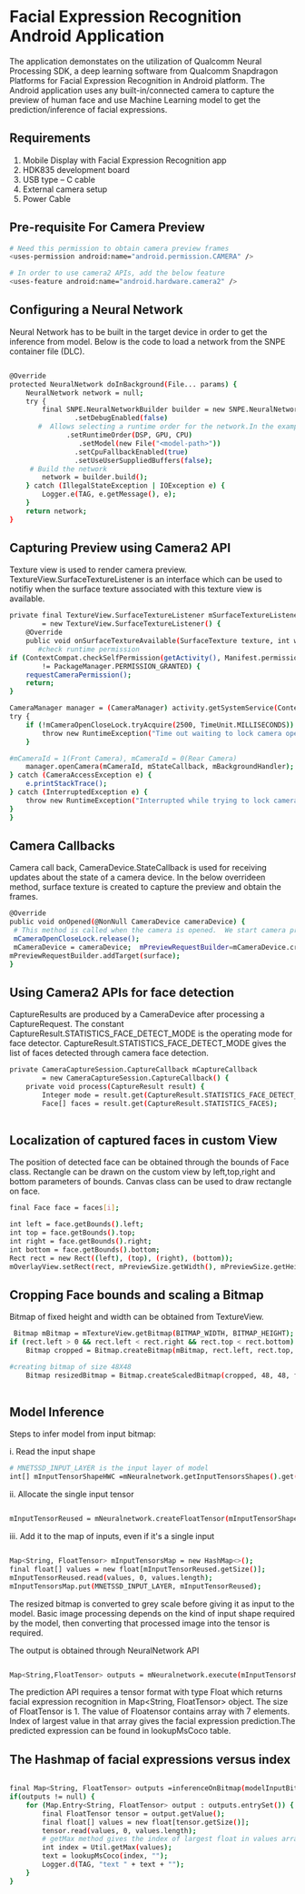 # Facial Expression Recognition Android Application

The application demonstates on the utilization of Qualcomm Neural Processing SDK, a deep learning software from Qualcomm Snapdragon Platforms for Facial Expression Recognition in Android platform. The Android application uses any built-in/connected camera to capture the preview of human face and use Machine Learning model to get the prediction/inference of facial expressions.

## Requirements
1. Mobile Display with Facial Expression Recognition app
2. HDK835 development board
3. USB type – C cable
4. External camera setup
5. Power Cable  


##  Pre-requisite For Camera Preview

```bash 
# Need this permission to obtain camera preview frames
<uses-permission android:name="android.permission.CAMERA" />

# In order to use camera2 APIs, add the below feature
<uses-feature android:name="android.hardware.camera2" />
```

## Configuring a Neural Network

Neural Network has to be built in the target device in order to get the inference from model. Below is the code to load a network from the SNPE container file (DLC).

```bash 

@Override
protected NeuralNetwork doInBackground(File... params) {
    NeuralNetwork network = null;
    try {
        final SNPE.NeuralNetworkBuilder builder = new SNPE.NeuralNetworkBuilder(mApplication)
                .setDebugEnabled(false)
	   #  Allows selecting a runtime order for the network.In the example below use DSP and fall back, in order, to GPU then CPU depending on whether any of the runtimes are available.
              .setRuntimeOrder(DSP, GPU, CPU)
                 .setModel(new File("<model-path>"))
                .setCpuFallbackEnabled(true)
                .setUseUserSuppliedBuffers(false);
     # Build the network
        network = builder.build();
    } catch (IllegalStateException | IOException e) {
        Logger.e(TAG, e.getMessage(), e);
    }
    return network;
}

```

##  Capturing Preview using Camera2 API

Texture view is used to render camera preview. TextureView.SurfaceTextureListener is an interface which can be used to notifiy when the surface texture associated with this texture view is available.

```bash 
private final TextureView.SurfaceTextureListener mSurfaceTextureListener
        = new TextureView.SurfaceTextureListener() {
    @Override
    public void onSurfaceTextureAvailable(SurfaceTexture texture, int width, int height) {
       #check runtime permission
if (ContextCompat.checkSelfPermission(getActivity(), Manifest.permission.CAMERA)
        != PackageManager.PERMISSION_GRANTED) {
    requestCameraPermission();
    return;
}

CameraManager manager = (CameraManager) activity.getSystemService(Context.CAMERA_SERVICE);
try {
    if (!mCameraOpenCloseLock.tryAcquire(2500, TimeUnit.MILLISECONDS)) {
        throw new RuntimeException("Time out waiting to lock camera opening.");
    }

#mCameraId = 1(Front Camera), mCameraId = 0(Rear Camera)
    manager.openCamera(mCameraId, mStateCallback, mBackgroundHandler);
} catch (CameraAccessException e) {
    e.printStackTrace();
} catch (InterruptedException e) {
    throw new RuntimeException("Interrupted while trying to lock camera opening.", e);
} 
}

```
## Camera Callbacks 

Camera call back, CameraDevice.StateCallback is used for receiving updates about the state of a camera device. In the below overrideen method, surface texture is created to capture the preview and obtain the frames.
   
   ```bash 
   @Override
public void onOpened(@NonNull CameraDevice cameraDevice) {
    # This method is called when the camera is opened.  We start camera preview here.
    mCameraOpenCloseLock.release();
    mCameraDevice = cameraDevice;  mPreviewRequestBuilder=mCameraDevice.createCaptureRequest(CameraDevice.TEMPLATE_PREVIEW);
mPreviewRequestBuilder.addTarget(surface);
}

```
## Using Camera2 APIs for face detection

CaptureResults are produced by a CameraDevice after processing a CaptureRequest. The constant CaptureResult.STATISTICS_FACE_DETECT_MODE  is the operating mode for face detector. CaptureResult.STATISTICS_FACE_DETECT_MODE  gives the list of  faces detected through camera face detection.

```bash 
private CameraCaptureSession.CaptureCallback mCaptureCallback
        = new CameraCaptureSession.CaptureCallback() {
    private void process(CaptureResult result) {
        Integer mode = result.get(CaptureResult.STATISTICS_FACE_DETECT_MODE );
        Face[] faces = result.get(CaptureResult.STATISTICS_FACES);
        
```  

##  Localization of captured faces in custom View

The position of detected face can be obtained through the bounds of Face class. Rectangle can be drawn on the custom view by left,top,right and bottom parameters of bounds. Canvas class can be used to draw rectangle on face.

```bash 
final Face face = faces[i];

int left = face.getBounds().left;
int top = face.getBounds().top;
int right = face.getBounds().right;
int bottom = face.getBounds().bottom;
Rect rect = new Rect((left), (top), (right), (bottom));
mOverlayView.setRect(rect, mPreviewSize.getWidth(), mPreviewSize.getHeight());

```

##  Cropping Face bounds and scaling a Bitmap

Bitmap of fixed height and width can be obtained from TextureView.

```bash 
 Bitmap mBitmap = mTextureView.getBitmap(BITMAP_WIDTH, BITMAP_HEIGHT);
if (rect.left > 0 && rect.left < rect.right && rect.top < rect.bottom) {
    Bitmap cropped = Bitmap.createBitmap(mBitmap, rect.left, rect.top, rect.right - rect.left, rect.bottom – rect.top);

#creating bitmap of size 48X48
    Bitmap resizedBitmap = Bitmap.createScaledBitmap(cropped, 48, 48, false);
    
```
    
##  Model Inference

Steps to infer model from input bitmap:


i. Read the input  shape

```bash
# MNETSSD_INPUT_LAYER is the input layer of model
int[] mInputTensorShapeHWC =mNeuralnetwork.getInputTensorsShapes().get(MNETSSD_INPUT_LAYER);

```

ii. Allocate the single input tensor

```bash

mInputTensorReused = mNeuralnetwork.createFloatTensor(mInputTensorShapeHWC);
```

iii. Add it to the map of inputs, even if it's a single input

```bash

Map<String, FloatTensor> mInputTensorsMap = new HashMap<>();
final float[] values = new float[mInputTensorReused.getSize()];
mInputTensorReused.read(values, 0, values.length);
mInputTensorsMap.put(MNETSSD_INPUT_LAYER, mInputTensorReused);
```

The resized bitmap is converted to grey scale before giving it as input to the model. Basic image processing depends on the kind of input shape required by the model, then converting that processed image into the tensor is required.

The output is obtained  through NeuralNetwork API

```bash

Map<String,FloatTensor> outputs = mNeuralnetwork.execute(mInputTensorsMap);
```
The prediction API requires a tensor format with type Float which returns facial expression recognition in Map<String, FloatTensor> object. The size of FloatTensor is 1. The value of  Floatensor contains array with 7 elements.  Index of  largest value in that array gives the facial expression prediction.The predicted expression can be found in  lookupMsCoco table.

## The Hashmap of facial expressions versus index

```bash

final Map<String, FloatTensor> outputs =inferenceOnBitmap(modelInputBitmap);
if(outputs != null) {
    for (Map.Entry<String, FloatTensor> output : outputs.entrySet()) {
        final FloatTensor tensor = output.getValue();
        final float[] values = new float[tensor.getSize()];
        tensor.read(values, 0, values.length);
        # getMax method gives the index of largest float in values array
        int index = Util.getMax(values);
        text = lookupMsCoco(index, "");
        Logger.d(TAG, "text " + text + "");
    }
}
```




